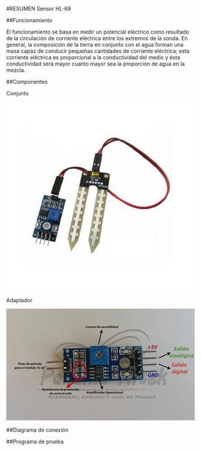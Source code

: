 #RESUMEN Sensor HL-69

##Funcionamiento

El funcionamiento se basa en medir un potencial eléctrico como resultado de la circulación de corriente eléctrica entre los extremos de la sonda. En general, la composición de la tierra en conjunto con el agua forman una masa capaz de conducir pequeñas cantidades de corriente eléctrica; esta corriente eléctrica es proporcional a la conductividad del medio y ésta conductividad será mayor cuanto mayor sea la proporción de agua en la mezcla.

##Componentes

Conjunto

![](./sensorhumedad.jpg)

Adaptador

![](./YL-831.png)

##Diagrama de conexión

##Programa de prueba

